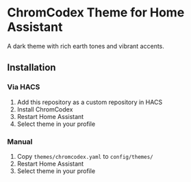 # ChromCodex Theme for Home Assistant

A dark theme with rich earth tones and vibrant accents.

## Installation

### Via HACS
1. Add this repository as a custom repository in HACS
2. Install ChromCodex
3. Restart Home Assistant
4. Select theme in your profile

### Manual
1. Copy `themes/chromcodex.yaml` to `config/themes/`
2. Restart Home Assistant
3. Select theme in your profile